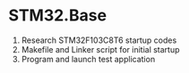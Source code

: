 # STM32.Base

1. Research STM32F103C8T6 startup codes
2. Makefile and Linker script for initial startup
3. Program and launch test application
